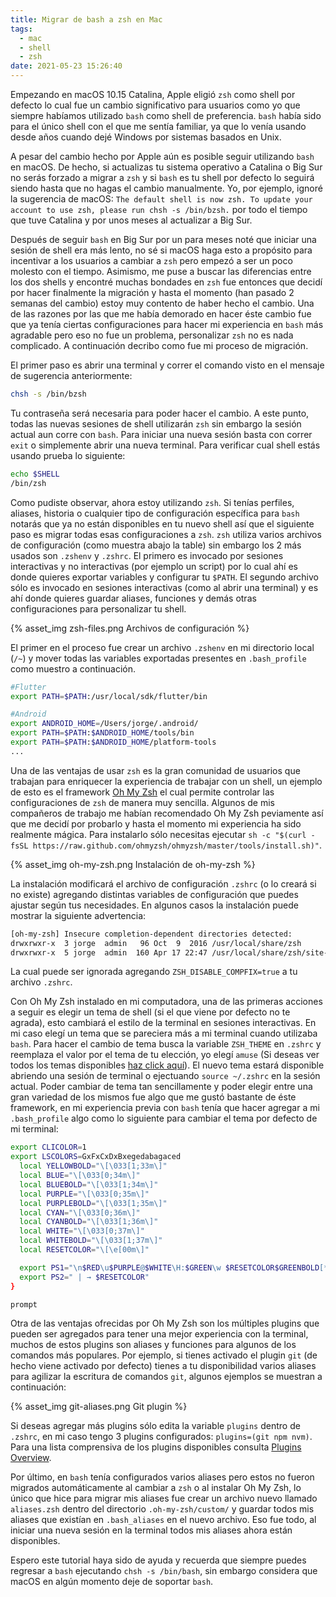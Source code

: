 ```yaml
---
title: Migrar de bash a zsh en Mac
tags:
  - mac
  - shell
  - zsh
date: 2021-05-23 15:26:40
---
```




Empezando en macOS 10.15 Catalina, Apple eligió `zsh` como shell por defecto lo cual fue un cambio significativo para usuarios como yo que siempre habíamos utilizado `bash` como shell de preferencia. `bash` había sido para el único shell con el que me sentía familiar, ya que lo venía usando desde años cuando dejé Windows por sistemas basados en Unix.
<!-- more -->

A pesar del cambio hecho por Apple aún es posible seguir utilizando `bash` en macOS. De hecho, si actualizas tu sistema operativo a Catalina o Big Sur no serás forzado a migrar a `zsh` y si `bash` es tu shell por defecto lo seguirá siendo hasta que no hagas el cambio manualmente. Yo, por ejemplo, ignoré la sugerencia de macOS: `The default shell is now zsh. To update your account to use zsh, please run chsh -s /bin/bzsh.` por todo el tiempo que tuve Catalina y por unos meses al actualizar a Big Sur.

Después de seguir `bash` en Big Sur por un para meses noté que iniciar una sesión de shell era más lento, no sé si macOS haga esto a propósito para incentivar a los usuarios a cambiar a `zsh` pero empezó a ser un poco molesto con el tiempo. Asimismo, me puse a buscar las diferencias entre los dos shells y encontré muchas bondades en `zsh` fue entonces que decidí por hacer finalmente la migración y hasta el momento (han pasado 2 semanas del cambio) estoy muy contento de haber hecho el cambio. Una de las razones por las que me había demorado en hacer éste cambio fue que ya tenía ciertas configuraciones para hacer mi experiencia en `bash` más agradable pero eso no fue un problema, personalizar `zsh` no es nada complicado. A continuación decribo como fue mi proceso de migración.

El primer paso es abrir una terminal y correr el comando visto en el mensaje de sugerencia anteriormente:

```sh
chsh -s /bin/bzsh
```

Tu contraseña será necesaria para poder hacer el cambio. A este punto, todas las nuevas sesiones de shell utilizarán `zsh` sin embargo la sesión actual aun corre con `bash`. Para iniciar una nueva sesión basta con correr `exit` o simplemente abrir una nueva terminal. Para verificar cual shell estás usando prueba lo siguiente:

```sh
echo $SHELL
/bin/zsh
```

Como pudiste observar, ahora estoy utilizando `zsh`. Si tenías perfiles, aliases, historia o cualquier tipo de configuración específica para `bash` notarás que ya no están disponibles en tu nuevo shell así que el siguiente paso es migrar todas esas configuraciones a `zsh`. `zsh` utiliza varios archivos de configuración (como muestra abajo la table) sin embargo los 2 más usados son `.zshenv` y `.zshrc`. El primero es invocado por sesiones interactivas y no interactivas (por ejemplo un script) por lo cual ahí es donde quieres exportar variables y configurar tu `$PATH`. El segundo archivo sólo es invocado en sesiones interactivas (como al abrir una terminal) y es ahí donde quieres guardar aliases, funciones y demás otras configuraciones para personalizar tu shell.

{% asset_img zsh-files.png Archivos de configuración %}

El primer en el proceso fue crear un archivo `.zshenv` en mi directorio local (`/~`) y mover todas las variables exportadas presentes en `.bash_profile` como muestro a continuación.

```sh
#Flutter
export PATH=$PATH:/usr/local/sdk/flutter/bin

#Android
export ANDROID_HOME=/Users/jorge/.android/
export PATH=$PATH:$ANDROID_HOME/tools/bin
export PATH=$PATH:$ANDROID_HOME/platform-tools
...
```

Una de las ventajas de usar `zsh` es la gran comunidad de usuarios que trabajan para enriquecer la experiencia de trabajar con un shell, un ejemplo de esto es el framework [Oh My Zsh](https://ohmyz.sh/) el cual permite controlar las configuraciones de `zsh` de manera muy sencilla. Algunos de mis compañeros de trabajo me habían recomendado Oh My Zsh peviamente así que me decidí por probarlo y hasta el momento mi experiencia ha sido realmente mágica. Para instalarlo sólo necesitas ejecutar `sh -c "$(curl -fsSL https://raw.github.com/ohmyzsh/ohmyzsh/master/tools/install.sh)"`.

{% asset_img oh-my-zsh.png Instalación de oh-my-zsh %}

La instalación modificará el archivo de configuración `.zshrc` (o lo creará si no existe) agregando distintas variables de configuración que puedes ajustar según tus necesidades. En algunos casos la instalación puede mostrar la siguiente advertencia:

```sh
[oh-my-zsh] Insecure completion-dependent directories detected:
drwxrwxr-x  3 jorge  admin   96 Oct  9  2016 /usr/local/share/zsh
drwxrwxr-x  5 jorge  admin  160 Apr 17 22:47 /usr/local/share/zsh/site-functions
```

La cual puede ser ignorada agregando `ZSH_DISABLE_COMPFIX=true` a tu archivo `.zshrc`.

Con Oh My Zsh instalado en mi computadora, una de las primeras acciones a seguir es elegir un tema de shell (si el que viene por defecto no te agrada), esto cambiará el estilo de la terminal en sesiones interactivas. En mi caso elegí un tema que se pareciera más a mi terminal cuando utilizaba `bash`. Para hacer el cambio de tema busca la variable `ZSH_THEME` en `.zshrc` y reemplaza el valor por el tema de tu elección, yo elegí `amuse` (Si deseas ver todos los temas disponibles [haz click aquí](https://github.com/ohmyzsh/ohmyzsh/wiki/Themes)). El nuevo tema estará disponible abriendo una sesión de terminal o ejectuando `source ~/.zshrc` en la sesión actual. Poder cambiar de tema tan sencillamente y poder elegir entre una gran variedad de los mismos fue algo que me gustó bastante de éste framework, en mi experiencia previa con `bash` tenía que hacer agregar a mi `.bash_profile` algo como lo siguiente para cambiar el tema por defecto de mi terminal:

```sh
export CLICOLOR=1
export LSCOLORS=GxFxCxDxBxegedabagaced
  local YELLOWBOLD="\[\033[1;33m\]"
  local BLUE="\[\033[0;34m\]"
  local BLUEBOLD="\[\033[1;34m\]"
  local PURPLE="\[\033[0;35m\]"
  local PURPLEBOLD="\[\033[1;35m\]"
  local CYAN="\[\033[0;36m\]"
  local CYANBOLD="\[\033[1;36m\]"
  local WHITE="\[\033[0;37m\]"
  local WHITEBOLD="\[\033[1;37m\]"
  local RESETCOLOR="\[\e[00m\]"

  export PS1="\n$RED\u$PURPLE@$WHITE\H:$GREEN\w $RESETCOLOR$GREENBOLD[*\$(git rev-parse --abbrev-ref HEAD 2> /dev/null)]\n $BLUE\$ $RESETCOLOR"
  export PS2=" | → $RESETCOLOR"
}

prompt
```

Otra de las ventajas ofrecidas por Oh My Zsh son los múltiples plugins que pueden ser agregados para tener una mejor experiencia con la terminal, muchos de estos plugins son aliases y funciones para algunos de los comandos más populares. Por ejemplo, si tienes activado el plugin `git` (de hecho viene activado por defecto) tienes a tu disponibilidad varios aliases para agilizar la escritura de comandos `git`, algunos ejemplos se muestran a continuación:

{% asset_img git-aliases.png Git plugin %}

Si deseas agregar más plugins sólo edita la variable `plugins` dentro de `.zshrc`, en mi caso tengo 3 plugins configurados: `plugins=(git npm nvm)`. Para una lista comprensiva de los plugins disponibles consulta [Plugins Overview](https://github.com/ohmyzsh/ohmyzsh/wiki/Plugins-Overview).
 
Por último, en `bash` tenía configurados varios aliases pero estos no fueron migrados automáticamente al cambiar a `zsh` o al instalar Oh My Zsh, lo único que hice para migrar mis aliases fue crear un archivo nuevo llamado `aliases.zsh` dentro del directorio `.oh-my-zsh/custom/` y guardar todos mis aliases que existían en `.bash_aliases` en el nuevo archivo. Eso fue todo, al iniciar una nueva sesión en la terminal todos mis aliases ahora están disponibles.

Espero este tutorial haya sido de ayuda y recuerda que siempre puedes regresar a `bash` ejecutando `chsh -s /bin/bash`, sin embargo considera que macOS en algún momento deje de soportar `bash`.






